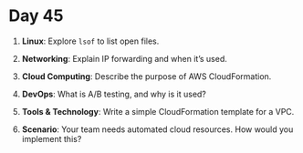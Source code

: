 # Day 45

1. **Linux**: Explore `lsof` to list open files.

2. **Networking**: Explain IP forwarding and when it’s used.

3. **Cloud Computing**: Describe the purpose of AWS CloudFormation.

4. **DevOps**: What is A/B testing, and why is it used?

5. **Tools & Technology**: Write a simple CloudFormation template for a VPC.

6. **Scenario**: Your team needs automated cloud resources. How would you implement this?



